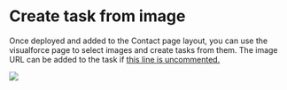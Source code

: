 # Create task from image

Once deployed and added to the Contact page layout, you can use the visualforce page to select images and create tasks from them. The image URL can be added to the task if [this line is uncommented.](/src/classes/SharinPixDemoActionTaskCtrl.cls#L34)


[<img src="https://raw.githubusercontent.com/afawcett/githubsfdeploy/master/deploy.png">](https://githubsfdeploy.herokuapp.com?owner=sharinpix&repo=demo-apex&ref=action_task)

